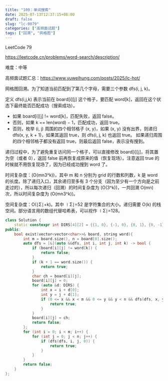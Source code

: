 ```yaml
---
title: "109：单词搜索"
date: 2025-07-13T12:37:15+08:00
draft: false
slug: "lc-0079"
categories: ["高频面试题"]
tags: ["回溯", "网格图"]
---
```


LeetCode 79

https://leetcode.cn/problems/word-search/description/

难度：中等

高频面试题汇总：https://www.yuweihung.com/posts/2025/lc-hot/

网格图回溯。为了知道当前匹配到了第几个字母，需要三个参数 dfs(i, j, k)。

定义 dfs(i,j,k) 表示当前在 board[i][j] 这个格子，要匹配 word[k]，返回在这个状态下最终能否匹配成功（搜索成功）。

- 如果 board[i][j] != word[k]，匹配失败，返回 false。
- 否则，如果 k == len(word) − 1，匹配成功，返回 true。
- 否则，枚举 (i, j) 周围的四个相邻格子 (x, y)，如果 (x, y) 没有出界，则递归 dfs(x, y, k + 1)，如果其返回 true，则 dfs(i, j, k) 也返回 true。
  如果递归周围的四个相邻格子都没有返回 true，则最后返回 false，表示没有搜到。

递归过程中，为了避免重复访问同一个格子，可以直接修改 board[i][j]，将其置为空（或者 0），返回 false 前再恢复成原来的值（恢复现场）。注意返回 true 的时候就不用恢复现场了，因为已经成功搜到 word 了。

时间复杂度：\(O(mn3^k)\)，其中 m 和 n 分别为 grid 的行数和列数，k 是 word 的长度。除了递归入口，其余递归至多有 3 个分支（因为至少有一个方向是之前走过的），所以每次递归（回溯）的时间复杂度为 \(O(3^k)\)，一共回溯 O(mn) 次，所以时间复杂度为 \(O(mn3^k)\)。

空间复杂度：O(∣Σ∣+k)。其中 ∣Σ∣=52 是字符集合的大小。递归需要 O(k) 的栈空间。部分语言用的数组代替哈希表，可以视作 ∣Σ∣=128。

<!--more-->

```cpp
class Solution {
    static constexpr int DIRS[4][2] = {{1, 0}, {-1, 0}, {0, 1}, {0, -1}};
public:
    bool exist(vector<vector<char>>& board, string word){
        int m = board.size(), n = board[0].size();
        auto dfs = [&](auto &&dfs, int i, int j, int k) -> bool {
            if (board[i][j] != word[k]) {
                return false;
            }
            if (k + 1 == word.size()) {
                return true;
            }
            char ch = board[i][j];
            board[i][j] = 0;
            for (auto &d: DIRS) {
                int x = i + d[0];
                int y = j + d[1];
                if (0 <= x && x < m && 0 <= y && y < n && dfs(dfs, x, y, k + 1)) {
                    return true;
                }
            }
            board[i][j] = ch;
            return false;
        };
        for (int i = 0; i < m; i++) {
            for (int j = 0; j < n; j++) {
                if (dfs(dfs, i, j, 0)) {
                    return true;
                }
            }
        }
        return false;
    }
};
```
